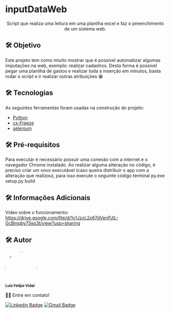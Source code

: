 # inputDataWeb
<p align="center">
    Script que realiza uma leitura em uma planilha excel e faz o preenchimento de um sistema web.
</p>

## **🛠 Objetivo**
Este projeto tem como intuito mostrar que é possível automatizar algumas imputações na web, exemplo: realizar cadastros. Desta forma é possível pegar uma planilha de gastos e realizar toda a inserção em minutos, basta rodar o script e ir realizar outras atribuições 😁

## **🛠 Tecnologias**
As seguintes ferramentas foram usadas na construção do projeto:
- [Python](https://www.python.org/)
- [cx-Freeze](https://pypi.org/project/cx-Freeze/)
- [selenium](https://selenium-python.readthedocs.io/)

## **🛠 Pré-requisitos**
Para executar é necessário possuir uma conexão com a internet e o navegador Chrome instalado.
Ao realizar alguma alteração no código, é preciso criar um novo executável (caso queira distribuir o app com a alteração que realizou), para isso execute o seguinte código terminal py.exe setup.py build

## **🛠 Informações Adicionais**
Video sobre o funcionamento: https://drive.google.com/file/d/1v1JzxL2x67dVenPJIL-GcBmqby7Ses3t/view?usp=sharing

## **🛠 Autor**
 <img style="border-radius: 50%;" src="https://avatars.githubusercontent.com/u/67032535?v=4" width="100px;" alt=""/>
 <br />
 <sub><b>Luis Felipe Vidal</b></sub>

👋🏽 Entre em contato!

[![Linkedin Badge](https://img.shields.io/badge/-Luis-blue?style=flat-square&logo=Linkedin&logoColor=white&link=https://www.linkedin.com/in/luis-felipe-v-b60495120/)](https://www.linkedin.com/in/luis-felipe-v-b60495120/) 
[![Gmail Badge](https://img.shields.io/badge/-luisvidal.felipe@gmail.com-c14438?style=flat-square&logo=Gmail&logoColor=white&link=mailto:luisvidal.felipe@gmail.com)](mailto:luisvidal.felipe@gmail.com)
